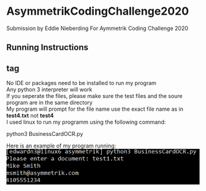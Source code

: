# AsymmetrikCodingChallenge2020
Submission by Eddie Nieberding
For Aymmetrik Coding Challenge 2020

## Running Instructions <h2> tag
No IDE or packages need to be installed to run my program   
Any python 3 interpreter will work   
If you seperate the files, please make sure the test files and the soure program are in the same directory  
My program will prompt for the file name use the exact file name as in **test4.txt** not **test4**  
I used linux to run my programm using the following command:  

python3 BusinessCardOCR.py


Here is an example of my program running:
![example of my program](https://github.com/nieberdinge/AsymmetrikCodingChallenge2020/blob/master/Example.png)

